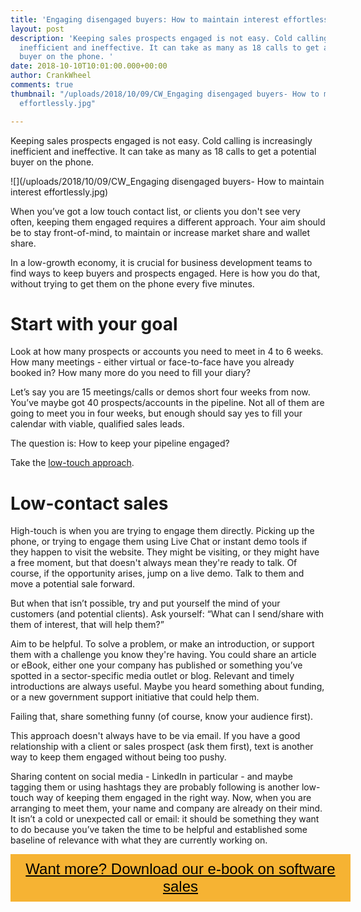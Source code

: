 ```yaml
---
title: 'Engaging disengaged buyers: How to maintain interest effortlessly'
layout: post
description: 'Keeping sales prospects engaged is not easy. Cold calling is increasingly
  inefficient and ineffective. It can take as many as 18 calls to get a potential
  buyer on the phone. '
date: 2018-10-10T10:01:00.000+00:00
author: CrankWheel
comments: true
thumbnail: "/uploads/2018/10/09/CW_Engaging disengaged buyers- How to maintain interest
  effortlessly.jpg"

---
```

Keeping sales prospects engaged is not easy. Cold calling is increasingly inefficient and ineffective. It can take as many as 18 calls to get a potential buyer on the phone.

![](/uploads/2018/10/09/CW_Engaging disengaged buyers- How to maintain interest effortlessly.jpg)

When you’ve got a low touch contact list, or clients you don't see very often, keeping them engaged requires a different approach. Your aim should be to stay front-of-mind, to maintain or increase market share and wallet share.

In a low-growth economy, it is crucial for business development teams to find ways to keep buyers and prospects engaged. Here is how you do that, without trying to get them on the phone every five minutes.

# Start with your goal

Look at how many prospects or accounts you need to meet in 4 to 6 weeks. How many meetings - either virtual or face-to-face have you already booked in? How many more do you need to fill your diary?

Let’s say you are 15 meetings/calls or demos short four weeks from now. You’ve maybe got 40 prospects/accounts in the pipeline. Not all of them are going to meet you in four weeks, but enough should say yes to fill your calendar with viable, qualified sales leads.

The question is: How to keep your pipeline engaged?

Take the [low-touch approach](https://crankwheel.com/how-to-generate-more-revenue/).

# Low-contact sales

High-touch is when you are trying to engage them directly. Picking up the phone, or trying to engage them using Live Chat or instant demo tools if they happen to visit the website. They might be visiting, or they might have a free moment, but that doesn't always mean they're ready to talk. Of course, if the opportunity arises, jump on a live demo. Talk to them and move a potential sale forward.

But when that isn’t possible, try and put yourself the mind of your customers (and potential clients). Ask yourself: “What can I send/share with them of interest, that will help them?”

Aim to be helpful. To solve a problem, or make an introduction, or support them with a challenge you know they're having. You could share an article or eBook, either one your company has published or something you’ve spotted in a sector-specific media outlet or blog. Relevant and timely introductions are always useful. Maybe you heard something about funding, or a new government support initiative that could help them.

Failing that, share something funny (of course, know your audience first).

This approach doesn't always have to be via email. If you have a good relationship with a client or sales prospect (ask them first), text is another way to keep them engaged without being too pushy.

Sharing content on social media - LinkedIn in particular - and maybe tagging them or using hashtags they are probably following is another low-touch way of keeping them engaged in the right way. Now, when you are arranging to meet them, your name and company are already on their mind. It isn’t a cold or unexpected call or email: it should be something they want to do because you’ve taken the time to be helpful and established some baseline of relevance with what they are currently working on.

<style> .btn-signup { padding-top: 11px !important; border-radius: 0px !important; background-color: #f6b333; text-align: center; padding: 10px 20px !important; border: 0px !important; width: 100%; margin-bottom: 20px; } .btn-signup a { color: black !important; font-family: 'Titillium Web', sans-serif; font-size: 24px !important; font-weight: normal !important; } </style>

<div class="btn-signup"><a style="cursor: pointer;" href="/sign-up-to-download">Want more? Download our e-book on software sales</a></div>